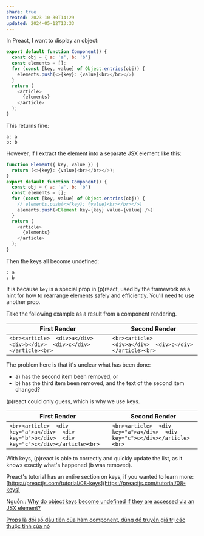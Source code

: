 ```yaml
---
share: true
created: 2023-10-30T14:29
updated: 2024-05-12T13:33
---
```

In Preact, I want to display an object:

```javascript
export default function Component() {
  const obj = { a: 'a', b: 'b'} 
  const elements = [];
  for (const [key, value] of Object.entries(obj)) {
    elements.push(<>{key}: {value}<br></br></>)
  }
  return (
    <article>
      {elements}
    </article>
  );
}
```

This returns fine:

```
a: a
b: b
```

However, if I extract the element into a separate JSX element like this:

```javascript
function Element({ key, value }) {
  return (<>{key}: {value}<br></br></>);
}
export default function Component() {
  const obj = { a: 'a', b: 'b'} 
  const elements = [];
  for (const [key, value] of Object.entries(obj)) {
    // elements.push(<>{key}: {value}<br></br></>)
    elements.push(<Element key={key} value={value} />)
  }
  return (
    <article>
      {elements}
    </article>
  );
}
```

Then the keys all become undefined:

```
: a
: b
```

It is because `key` is a special prop in (p)react, used by the framework as a hint for how to rearrange elements safely and efficiently. You'll need to use another prop.

Take the following example as a result from a component rendering.

| First Render                                                                   | Second Render                                                    |
| ------------------------------------------------------------------------------ | ---------------------------------------------------------------- |
| ```<br><article>  <div>a</div>  <div>b</div>  <div>c</div></article><br>``` | ```<br><article>  <div>a</div>  <div>c</div></article><br>``` |

The problem here is that it's unclear what has been done:

- a) has the second item been removed, or
- b) has the third item been removed, and the text of the second item changed?

(p)react could only guess, which is why we use keys.

| First Render                                                                                           | Second Render                                                                    |
| ------------------------------------------------------------------------------------------------------ | -------------------------------------------------------------------------------- |
| ```<br><article>  <div key="a">a</div>  <div key="b">b</div>  <div key="c">c</div></article><br>``` | ```<br><article>  <div key="a">a</div>  <div key="c">c</div></article><br>``` |

With keys, (p)react is able to correctly and quickly update the list, as it knows exactly what's happened (b was removed).

Preact's tutorial has an entire section on keys, if you wanted to learn more: [https://preactjs.com/tutorial/08-keys](https://preactjs.com/tutorial/08-keys)

Nguồn:: [Why do object keys become undefined if they are accessed via an JSX element?](https://stackoverflow.com/a/78466472/3416774)

[Props là đối số đầu tiên của hàm component, dùng để truyền giá trị các thuộc tính của nó](./Props%20l%C3%A0%20%C4%91%E1%BB%91i%20s%E1%BB%91%20%C4%91%E1%BA%A7u%20ti%C3%AAn%20c%E1%BB%A7a%20h%C3%A0m%20component,%20d%C3%B9ng%20%C4%91%E1%BB%83%20truy%E1%BB%81n%20gi%C3%A1%20tr%E1%BB%8B%20c%C3%A1c%20thu%E1%BB%99c%20t%C3%ADnh%20c%E1%BB%A7a%20n%C3%B3.md)